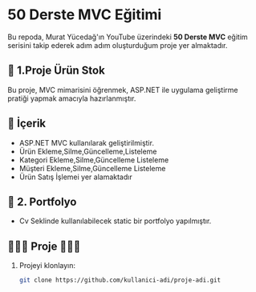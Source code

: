# 50 Derste MVC Eğitimi

Bu repoda, Murat Yücedağ'ın YouTube üzerindeki **50 Derste MVC** eğitim serisini takip ederek adım adım oluşturduğum  proje yer almaktadır.

## 🎯 1.Proje Ürün Stok

Bu proje, MVC mimarisini öğrenmek,  ASP.NET ile uygulama geliştirme pratiği yapmak amacıyla hazırlanmıştır.

## 📌 İçerik

- ASP.NET MVC  kullanılarak geliştirilmiştir.
- Ürün Ekleme,Silme,Güncelleme,Listeleme
- Kategori Ekleme,Silme,Güncelleme Listeleme
- Müşteri Ekleme,Silme,Güncelleme Listeleme
- Ürün Satış İşlemei yer alamaktadır


## 🎯 2. Portfolyo
- Cv Seklinde kullanılabilecek static bir portfolyo yapılmıştır.

## 🚀🚀🚀 Proje 🚀🚀🚀
1. Projeyi klonlayın:
   ```bash
   git clone https://github.com/kullanici-adi/proje-adi.git
